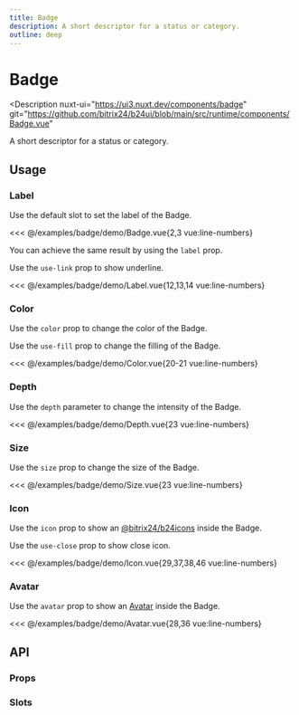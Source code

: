 ```yaml
---
title: Badge
description: A short descriptor for a status or category.
outline: deep
---
```

<script setup>
import BadgeExample from '/examples/badge/Badge.vue';
import LabelExample from '/examples/badge/Label.vue';
import ColorExample from '/examples/badge/Color.vue';
import DepthExample from '/examples/badge/Depth.vue';
import SizeExample from '/examples/badge/Size.vue';
import IconExample from '/examples/badge/Icon.vue';
import AvatarExample from '/examples/badge/Avatar.vue';
</script>
# Badge

<Description
  nuxt-ui="https://ui3.nuxt.dev/components/badge"
  git="https://github.com/bitrix24/b24ui/blob/main/src/runtime/components/Badge.vue"
>
  A short descriptor for a status or category.
</Description>

## Usage

### Label

Use the default slot to set the label of the Badge.

<div class="lg:min-h-[160px]">
  <ClientOnly>
    <BadgeExample />
  </ClientOnly>
</div>

<<< @/examples/badge/demo/Badge.vue{2,3 vue:line-numbers}

You can achieve the same result by using the `label` prop.

Use the `use-link` prop to show underline.

<div class="lg:min-h-[275px]">
  <ClientOnly>
    <LabelExample />
  </ClientOnly>
</div>

<<< @/examples/badge/demo/Label.vue{12,13,14 vue:line-numbers}

### Color

Use the `color` prop to change the color of the Badge.

Use the `use-fill` prop to change the filling of the Badge.

<div class="lg:min-h-[275px]">
  <ClientOnly>
    <ColorExample />
  </ClientOnly>
</div>

<<< @/examples/badge/demo/Color.vue{20-21 vue:line-numbers}

### Depth

Use the `depth` parameter to change the intensity of the Badge.

<div class="lg:min-h-[275px]">
  <ClientOnly>
    <DepthExample />
  </ClientOnly>
</div>

<<< @/examples/badge/demo/Depth.vue{23 vue:line-numbers}

### Size

Use the `size` prop to change the size of the Badge.

<div class="lg:min-h-[275px]">
  <ClientOnly>
    <SizeExample />
  </ClientOnly>
</div>

<<< @/examples/badge/demo/Size.vue{23 vue:line-numbers}

### Icon

Use the `icon` prop to show an [@bitrix24/b24icons](https://bitrix24.github.io/b24icons/guide/icons.html) inside the Badge.

Use the `use-close` prop to show close icon.

<div class="lg:min-h-[275px]">
  <ClientOnly>
    <IconExample />
  </ClientOnly>
</div>

<<< @/examples/badge/demo/Icon.vue{29,37,38,46 vue:line-numbers}

### Avatar

Use the `avatar` prop to show an [Avatar](/components/avatar) inside the Badge.

<div class="lg:min-h-[275px]">
  <ClientOnly>
    <AvatarExample />
  </ClientOnly>
</div>

<<< @/examples/badge/demo/Avatar.vue{28,36 vue:line-numbers}

## API

### Props

<ComponentProps component="Badge" />

### Slots

<ComponentSlots component="Badge" />

